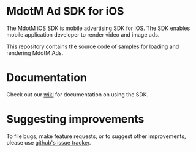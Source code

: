 MdotM Ad SDK for iOS
=============================
The MdotM iOS SDK is mobile advertising SDK for iOS. The SDK enables mobile application developer to render video and image ads.

This repository contains the source code of samples for loading and rendering MdotM Ads.

Documentation
==============
Check out our [wiki](http://docs.mdotm.com/index.php/MdotM_iOS_SDK) for documentation on using the SDK.

Suggesting improvements
=======================
To file bugs, make feature requests, or to suggest other improvements, please use [github's issue tracker](https://github.com/MdotMAds/iOS-SDK/issues).
